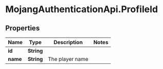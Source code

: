 # MojangAuthenticationApi.ProfileId

## Properties
Name | Type | Description | Notes
------------ | ------------- | ------------- | -------------
**id** | **String** |  | 
**name** | **String** | The player name | 


